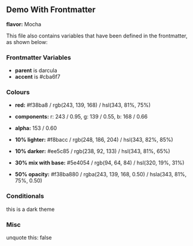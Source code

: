 ## Demo With Frontmatter

**flavor:** Mocha

This file also contains variables that have been defined in the frontmatter, as shown below:

### Frontmatter Variables

- **parent** is darcula
- **accent** is #cba6f7

### Colours

- **red:**                #f38ba8 / rgb(243, 139, 168) / hsl(343, 81%, 75%)
- **components:**         r: 243 / 0.95, g: 139 / 0.55, b: 168 / 0.66
- **alpha:**              153 / 0.60
- **10% lighter:**        #f8bacc / rgb(248, 186, 204) / hsl(343, 82%, 85%)
- **10% darker:**         #ee5c85 / rgb(238, 92, 133) / hsl(343, 81%, 65%)

- **30% mix with base:**  #5e4054 / rgb(94, 64, 84) / hsl(320, 19%, 31%)

- **50% opacity:**        #f38ba880 / rgba(243, 139, 168, 0.50) / hsla(343, 81%, 75%, 0.50)

### Conditionals

this is a dark theme

### Misc

unquote this: false